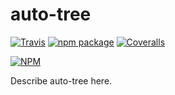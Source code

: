# auto-tree

[![Travis][build-badge]][build]
[![npm package][npm-badge]][npm]
[![Coveralls][coveralls-badge]][coveralls]

[![NPM](https://nodei.co/npm/auto-render-tree.png)](https://www.npmjs.org/package/auto-render-tree)

Describe auto-tree here.

[build-badge]: https://img.shields.io/travis/user/repo/master.png?style=flat-square
[build]: https://travis-ci.org/user/repo

[npm-badge]: https://img.shields.io/npm/v/auto-render-tree.png?style=flat-square
[npm]: https://www.npmjs.org/package/auto-render-tree

[coveralls-badge]: https://img.shields.io/coveralls/user/repo/master.png?style=flat-square
[coveralls]: https://coveralls.io/github/user/repo

